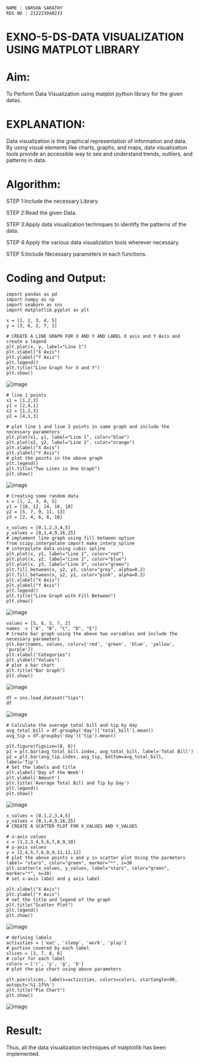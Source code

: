 ```
NAME : VARSHA SARATHY
REG NO : 212223040233
```

# EXNO-5-DS-DATA VISUALIZATION USING MATPLOT LIBRARY

# Aim:
  To Perform Data Visualization using matplot python library for the given datas.

# EXPLANATION:
Data visualization is the graphical representation of information and data. By using visual elements like charts, graphs, and maps, data visualization tools provide an accessible way to see and understand trends, outliers, and patterns in data.

# Algorithm:
STEP 1:Include the necessary Library.

STEP 2:Read the given Data.

STEP 3:Apply data visualization techniques to identify the patterns of the data.

STEP 4:Apply the various data visualization tools wherever necessary.

STEP 5:Include Necessary parameters in each functions.

# Coding and Output:
```
import pandas as pd
import numpy as np
import seaborn as sns
import matplotlib.pyplot as plt
```
```
x = [1, 2, 3, 4, 5]
y = [3, 6, 2, 7, 1]
```
```
# CREATE A LINE GRAPH FOR X AND Y AND LABEL X axis and Y Axis and create a legend
plt.plot(x, y, label="Line 1")
plt.xlabel("X Axis")
plt.ylabel("Y Axis")
plt.legend()
plt.title("Line Graph for X and Y")
plt.show()
```
![image](https://github.com/user-attachments/assets/66208050-d2eb-4502-804b-0b8b3136e747)
```
# line 1 points
x1 = [1,2,3]
y1 = [2,4,1]
x2 = [1,2,3]
y2 = [4,1,3]
```
```
# plot line 1 and line 2 points in same graph and include the necessary parameters
plt.plot(x1, y1, label="Line 1", color="blue")
plt.plot(x2, y2, label="Line 2", color="orange")
plt.xlabel("X Axis")
plt.ylabel("Y Axis")
# plot the points in the above graph
plt.legend()
plt.title("Two Lines in One Graph")
plt.show()
```
![image](https://github.com/user-attachments/assets/45c30a51-9dd8-46ab-877c-856194582e01)
```
# Creating some random data
x = [1, 2, 3, 4, 5]
y1 = [10, 12, 14, 16, 18]
y2 = [5, 7, 9, 11, 13]
y3 = [2, 4, 6, 8, 10]
```
```
x_values = [0,1,2,3,4,5]
y_values = [0,1,4,9,16,25]
# implement line graph using fill between option
from scipy.interpolate import make_interp_spline
# interpolate data using cubic spline
plt.plot(x, y1, label="Line 1", color="red")
plt.plot(x, y2, label="Line 2", color="blue")
plt.plot(x, y3, label="Line 3", color="green")
plt.fill_between(x, y2, y3, color="grey", alpha=0.2)
plt.fill_between(x, y2, y1, color="pink", alpha=0.2)
plt.xlabel("X Axis")
plt.ylabel("Y Axis")
plt.legend()
plt.title("Line Graph with Fill Between")
plt.show()
```
![image](https://github.com/user-attachments/assets/bbea7981-7287-4d55-8dad-f4d3b0f43f0f)
```
values = [5, 6, 3, 7, 2]
names  = ["A", "B", "C", "D", "E"]
# Create bar graph using the above two variables and include the necessary parameters
plt.bar(names, values, color=['red', 'green', 'blue', 'yellow', 'purple'])
plt.xlabel("Categories")
plt.ylabel("Values")
# plot a bar chart
plt.title("Bar Graph")
plt.show()
```
![image](https://github.com/user-attachments/assets/0ee93ffa-f05c-46b4-b268-a00dccfb3cf4)
```
df = sns.load_dataset("tips")
df
```
![image](https://github.com/user-attachments/assets/c62ec21e-907a-4545-a472-df236724bdae)
```
# Calculate the average total bill and tip by day
avg_total_bill = df.groupby('day')['total_bill'].mean()
avg_tip = df.groupby('day')['tip'].mean()

plt.figure(figsize=(8, 6))
p1 = plt.bar(avg_total_bill.index, avg_total_bill, label='Total Bill')
p2 = plt.bar(avg_tip.index, avg_tip, bottom=avg_total_bill, label='Tip')
# Set the labels and title
plt.xlabel('Day of the Week')
plt.ylabel('Amount')
plt.title('Average Total Bill and Tip by Day')
plt.legend()
plt.show()
```
![image](https://github.com/user-attachments/assets/88449954-ea56-4f91-91ee-f4e1fc055de6)
```
x_values = [0,1,2,3,4,5]
y_values = [0,1,4,9,16,25]
# CREATE A SCATTER PLOT FOR X_VALUES AND Y_VALUES

# x-axis values
x = [1,2,3,4,5,6,7,8,9,10]
# y-axis values
y = [2,4,5,7,6,8,9,11,12,12]
# plot the above points x and y in scatter plot Using the parmeters label= "stars", color="green", marker="*", s=30
plt.scatter(x_values, y_values, label="stars", color="green", marker="*", s=30)
# set x-axis label and y axis label

plt.xlabel("X Axis")
plt.ylabel("Y Axis")
# set the title and legend of the graph
plt.title("Scatter Plot")
plt.legend()
plt.show()
```
![image](https://github.com/user-attachments/assets/44b6cdf0-b7aa-4eab-bf30-0f8b522fdf6b)
```
# defining labels
activities = ['eat', 'sleep', 'work', 'play']
# portion covered by each label
slices = [3, 7, 8, 6]
# color for each label
colors = ['r', 'y', 'g', 'b']
# plot the pie chart using above parameters

plt.pie(slices, labels=activities, colors=colors, startangle=90, autopct='%1.1f%%')
plt.title("Pie Chart")
plt.show()
```
![image](https://github.com/user-attachments/assets/8edfea86-c83a-4d66-9495-1dbfea45e1f6)


# Result:
 Thus, all the data visualization techniques of matplotlib has been implemented.
